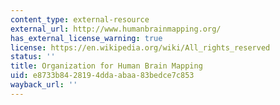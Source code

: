 ```yaml
---
content_type: external-resource
external_url: http://www.humanbrainmapping.org/
has_external_license_warning: true
license: https://en.wikipedia.org/wiki/All_rights_reserved
status: ''
title: Organization for Human Brain Mapping
uid: e8733b84-2819-4dda-abaa-83bedce7c853
wayback_url: ''
---
```

